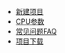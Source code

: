 

- [新建项目](./operation/project.md)
- [CPU参数](./operation/CPU_parameter.md)
- [常见问题FAQ](./operation/FAQ.md)
- [项目下载](./operation/download.md)
